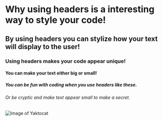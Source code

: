 # Why using headers is a interesting way to style your code!
## By using headers you can stylize how your text will display to the user!
### Using headers makes your code appear unique!
#### You can make your text either big or small!
##### You can be fun with coding when you use headers like these.
###### Or be cryptic and make text appear small to make a secret.

![Image of Yaktocat](https://octodex.github.com/images/yaktocat.png)
